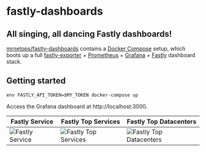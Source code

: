 # fastly-dashboards

## All singing, all dancing Fastly dashboards!

[mrnetops/fastly-dashboards][fastly-dashboards] contains a [Docker Compose][compose] setup,
which boots up a full [fastly-exporter][fastly-exporter] + [Prometheus][prom] + 
[Grafana][grafana] + [Fastly][fastly] dashboard stack.

[fastly-dashboards]: https://github.com/mrnetops/fastly-dashboards
[compose]: https://github.com/docker/compose
[fastly-exporter]: https://github.com/peterbourgon/fastly-exporter
[fastly]: https://www.fastly.com
[prom]: https://prometheus.io
[grafana]: https://grafana.com

## Getting started

```
env FASTLY_API_TOKEN=$MY_TOKEN docker-compose up
```

Access the Grafana dashboard at http://localhost:3000.

| Fastly Service | Fastly Top Services | Fastly Top Datacenters |
| ---------------|---------------------|------------------------|
| ![Fastly Service](https://raw.githubusercontent.com/mrnetops/fastly-dashboards/main/images/Fastly-Service.png) | ![Fastly Top Services](https://raw.githubusercontent.com/mrnetops/fastly-dashboards/main/images/Fastly-Top-Services.png) | ![Fastly Top Datacenters](https://raw.githubusercontent.com/mrnetops/fastly-dashboards/main/images/Fastly-Top-Datacenters.png) |

